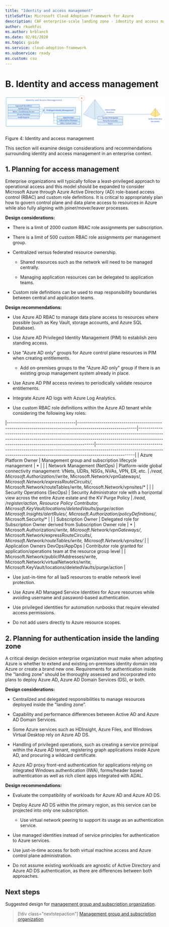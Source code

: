 ```yaml
---
title: "Identity and access management"
titleSuffix: Microsoft Cloud Adoption Framework for Azure
description: CAF enterprise-scale landing zone - identity and access management
author: rkuehfus
ms.author: brblanch
ms.date: 02/01/2020
ms.topic: guide
ms.service: cloud-adoption-framework
ms.subservice: ready
ms.custom: csu
---
```


<!-- cSpell:ignore rkuehfus CAF -->

# B. Identity and access management

[![Identity and access management](./media/IAM.png "identity and access management")](./media/iam.png)

Figure 4: Identity and access management

This section will examine design considerations and recommendations surrounding identity and access management in an enterprise context.

## 1. Planning for access management

<!-- docsTest:ignore JML -->

Enterprise organizations will typically follow a least-privileged approach to operational access and this model should be expanded to consider Microsoft Azure through Azure Active Directory (AD) role-based access control (RBAC) and custom role definitions. It is critical to appropriately plan how to govern control plane and data plane access to resources in Azure while also fully aligning with joiner/mover/leaver processes.

**Design considerations:**

- There is a limit of 2000 custom RBAC role assignments per subscription.

- There is a limit of 500 custom RBAC role assignments per management group.

- Centralized versus federated resource ownership.
  - Shared resources such as the network will need to be managed centrally.

  - Managing application resources can be delegated to application teams.

- Custom role definitions can be used to map responsibility boundaries between central and application teams.

**Design recommendations:**

- Use Azure AD RBAC to manage data plane access to resources where possible (such as Key Vault, storage accounts, and Azure SQL Database).

- Use Azure AD Privileged Identity Management (PIM) to establish zero standing access.

- Use "Azure AD only" groups for Azure control plane resources in PIM when creating entitlements.

  - Add on-premises groups to the "Azure AD only" group if there is an existing group management system already in place.

- Use Azure AD PIM access reviews to periodically validate resource entitlements.

- Integrate Azure AD logs with Azure Log Analytics.

- Use custom RBAC role definitions within the Azure AD tenant while considering the following key roles:

<!-- cSpell:ignore NetOps SecOps DevOps/AppOps -->

|----------------------------------|-----------------------------------------------------------------------------------------------------------|--------------------------------------------------------------------------------------------------------------------------------------------------------------------------------------------------------------------|-------------------------------------------------------------------------------------------------------------------------------------------------------------------------------|
| Azure Platform Owner             | Management group and subscription lifecycle management                                                    | *                                                                                                                                                                                                                  |                                                                                                                                                                               |
| Network Management (NetOps)      | Platform-wide global connectivity management: VNets, UDRs, NSGs, NVAs, VPN, ER, etc.                       | */read, Microsoft.Authorization/*/write, Microsoft.Network/vpnGateways/*, Microsoft.Network/expressRouteCircuits/*, Microsoft.Network/routeTables/write, Microsoft.Network/vpnsites/*                              |                                                                                                                                                                               |
| Security Operations (SecOps)     | Security Administrator role with a horizontal view across the entire Azure estate and the KV Purge Policy | */read, */register/action, Resource Policy Contributor, Microsoft.KeyVault/locations/deletedVaults/purge/action Microsoft.Insights/alertRules/*, Microsoft.Authorization/policyDefinitions/*, Microsoft.Security/* |                                                                                                                                                                               |
| Subscription Owner               | Delegated role for Subscription Owner derived from Subscription Owner role                                | *                                                                                                                                                                                                                  | Microsoft.Authorization/*/write, Microsoft.Network/vpnGateways/*, Microsoft.Network/expressRouteCircuits/*, Microsoft.Network/routeTables/write, Microsoft.Network/vpnsites/* |
| Application Owners DevOps/AppOps | Contributor role granted for application/operations team at the resource group level                          |                                                                                                                                                                                                                    | Microsoft.Network/publicIPAddresses/write, Microsoft.Network/virtualNetworks/write, Microsoft.KeyVault/locations/deletedVaults/purge/action                                   |

- Use just-in-time for all IaaS resources to enable network level protection.

- Use Azure AD Managed Service Identities for Azure resources while avoiding username and password-based authentication.

- Use privileged identities for automation runbooks that require elevated access permissions.

<!-- -->

- Do not add users directly to Azure resource scopes.

## 2. Planning for authentication inside the landing zone

A critical design decision enterprise organization must make when adopting Azure is whether to extend and existing on-premises identity domain into Azure or create a brand new one. Requirements for authentication inside the "landing zone" should be thoroughly assessed and incorporated into plans to deploy Azure AD, Azure AD Domain Services (DS), or both.

**Design considerations:**

- Centralized and delegated responsibilities to manage resources deployed inside the "landing zone”.

- Capability and performance differences between Active AD and Azure AD Domain Services.

- Some Azure services such as HDInsight, Azure Files, and Windows Virtual Desktop rely on Azure AD DS.

- Handling of privileged operations, such as creating a service principal within the Azure AD tenant, registering graph applications inside Azure AD, and procuring a wildcard certificate.

- Azure AD proxy front-end authentication for applications relying on integrated Windows authentication (IWA), forms/header based authentication as well as rich client apps integrated with ADAL.

**Design recommendations:**

- Evaluate the compatibility of workloads for Azure AD and Azure AD DS.

- Deploy Azure AD DS within the primary region, as this service can be projected into only one subscription.

  - Use virtual network peering to support its usage as an authentication service.

- Use managed identities instead of service principles for authentication to Azure services.

- Use just-in-time access for both virtual machine access and Azure control plane administration.

<!-- -->

- Do not assume existing workloads are agnostic of Active Directory and Azure AD DS authentication, as there are differences between both approaches.

## Next steps

Suggested design for [management group and subscription organization](./c-management-group-and-subscription-organization.md).

> [!div class="nextstepaction"]
> [Management group and subscription organization](./c-management-group-and-subscription-organization.md)
